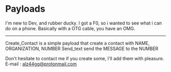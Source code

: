 # Payloads

I'm new to Dev, and rubber ducky. I got a F0, so i wanted to see what i can do on a phone.
Basically with a OTG cable, you have an OMG. 

___

Create_Contact is a simple payload that create a contact with NAME, ORGANIZATION, NUMBER
Send_text send the MESSAGE to the NUMBER

Don't hesitate to contact me if you create some, I'll add them with pleasure.
E-mail : alz44gg@protonmail.com